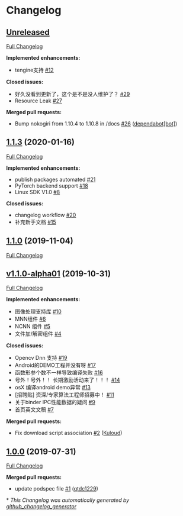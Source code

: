 # Changelog

## [Unreleased](https://github.com/didi/AoE/tree/HEAD)

[Full Changelog](https://github.com/didi/AoE/compare/1.1.3...HEAD)

**Implemented enhancements:**

- tengine支持 [\#12](https://github.com/didi/AoE/issues/12)

**Closed issues:**

- 好久没看到更新了，这个是不是没人维护了？ [\#29](https://github.com/didi/AoE/issues/29)
- Resource Leak [\#27](https://github.com/didi/AoE/issues/27)

**Merged pull requests:**

- Bump nokogiri from 1.10.4 to 1.10.8 in /docs [\#26](https://github.com/didi/AoE/pull/26) ([dependabot[bot]](https://github.com/apps/dependabot))

## [1.1.3](https://github.com/didi/AoE/tree/1.1.3) (2020-01-16)

[Full Changelog](https://github.com/didi/AoE/compare/1.1.0...1.1.3)

**Implemented enhancements:**

- publish packages automated [\#21](https://github.com/didi/AoE/issues/21)
- PyTorch backend support [\#18](https://github.com/didi/AoE/issues/18)
- Linux SDK V1.0 [\#8](https://github.com/didi/AoE/issues/8)

**Closed issues:**

- changelog workflow [\#20](https://github.com/didi/AoE/issues/20)
- 补充新手文档 [\#15](https://github.com/didi/AoE/issues/15)

## [1.1.0](https://github.com/didi/AoE/tree/1.1.0) (2019-11-04)

[Full Changelog](https://github.com/didi/AoE/compare/v1.1.0-alpha01...1.1.0)

## [v1.1.0-alpha01](https://github.com/didi/AoE/tree/v1.1.0-alpha01) (2019-10-31)

[Full Changelog](https://github.com/didi/AoE/compare/1.0.0...v1.1.0-alpha01)

**Implemented enhancements:**

- 图像处理支持库 [\#10](https://github.com/didi/AoE/issues/10)
- MNN组件 [\#6](https://github.com/didi/AoE/issues/6)
- NCNN 组件 [\#5](https://github.com/didi/AoE/issues/5)
- 文件加/解密组件 [\#4](https://github.com/didi/AoE/issues/4)

**Closed issues:**

- Opencv Dnn 支持 [\#19](https://github.com/didi/AoE/issues/19)
- Android的DEMO工程并没有呀 [\#17](https://github.com/didi/AoE/issues/17)
- 函数形参个数不一样导致编译失败 [\#16](https://github.com/didi/AoE/issues/16)
- 号外！号外！！ 长期激励活动来了！！！ [\#14](https://github.com/didi/AoE/issues/14)
- osX 编译android demo异常 [\#13](https://github.com/didi/AoE/issues/13)
- \[招聘贴\] 资深/专家算法工程师招募中！ [\#11](https://github.com/didi/AoE/issues/11)
- 关于binder IPC性能数据的疑问 [\#9](https://github.com/didi/AoE/issues/9)
- 首页英文文稿 [\#7](https://github.com/didi/AoE/issues/7)

**Merged pull requests:**

- Fix download script association [\#2](https://github.com/didi/AoE/pull/2) ([Kuloud](https://github.com/Kuloud))

## [1.0.0](https://github.com/didi/AoE/tree/1.0.0) (2019-07-31)

[Full Changelog](https://github.com/didi/AoE/compare/3c69669f7a3ddfb29f1c8b89e63a8d65f8782e3f...1.0.0)

**Merged pull requests:**

- update podspec file [\#1](https://github.com/didi/AoE/pull/1) ([qtdc1229](https://github.com/qtdc1229))



\* *This Changelog was automatically generated by [github_changelog_generator](https://github.com/github-changelog-generator/github-changelog-generator)*
